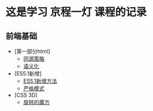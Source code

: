 # 这是学习 京程一灯 课程的记录
## 前端基础
* [第一部分html]
   * [同源策略](./html/同源策略.md "同源策略")
   * [语义化](./html/语义化.md "语义化")
* [ES5.1新增]
   * [ES5.1新增方法](./ES5.1-new/ES5新增.md "新增方法")
   * [严格模式](./ES5.1-new/strict.md "严格模式")
* [CSS 3D]
   * [旋转的魔方](./css3d/3d.html "旋转的魔方")